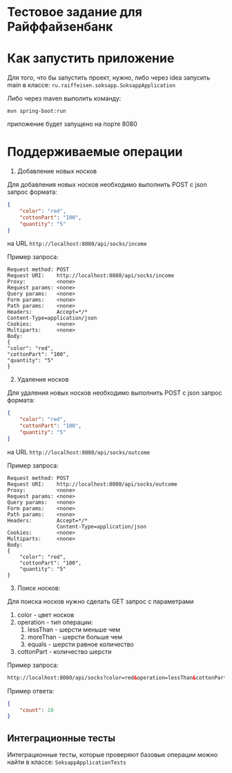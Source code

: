 # Тестовое задание для Райффайзенбанк

# Как запустить приложение
Для того, что бы запустить проект, нужно, либо через idea запусить main в классе: ```ru.raiffeisen.soksapp.SoksappApplication```

Либо через maven выполить команду:
```
mvn spring-boot:run
```
приложение будет запущено на порте 8080

# Поддерживаемые операции

1. Добавление новых носков

Для добавления новых носков необходимо выполнить POST с json запрос формата:
```json
{
    "color": "red",
    "cottonPart": "100",
    "quantity": "5"
}
```
на URL ```http://localhost:8080/api/socks/income```

Пример запроса:
```
Request method:	POST
Request URI:	http://localhost:8080/api/socks/income
Proxy:			<none>
Request params:	<none>
Query params:	<none>
Form params:	<none>
Path params:	<none>
Headers:		Accept=*/*
Content-Type=application/json
Cookies:		<none>
Multiparts:		<none>
Body:
{
"color": "red",
"cottonPart": "100",
"quantity": "5"
}
```
2. Удаление носков 

Для удаления новых носков необходимо выполнить POST с json запрос формата:
```json
{
    "color": "red",
    "cottonPart": "100",
    "quantity": "5"
}
```
на URL ```http://localhost:8080/api/socks/outcome```

Пример запроса:
```
Request method:	POST
Request URI:	http://localhost:8080/api/socks/outcome
Proxy:			<none>
Request params:	<none>
Query params:	<none>
Form params:	<none>
Path params:	<none>
Headers:		Accept=*/*
				Content-Type=application/json
Cookies:		<none>
Multiparts:		<none>
Body:
{
    "color": "red",
    "cottonPart": "100",
    "quantity": "5"
}
```
3. Поиск носков:

Для поиска носков нужно сделать GET запрос с параметрами 
   1. color - цвет носков
   2. operation - тип операции:
      1. lessThan - шерсти меньше чем
      2. moreThan - шерсти больше чем
      3. equals -   шерсти равное количество
   3. cottonPart - количество шерсти

Пример запроса:
```html
http://localhost:8080/api/socks?color=red&operation=lessThan&cottonPart=85
```
Пример ответа:
```json
{
    "count": 10
}
```

## Интеграционные тесты
Интеграционные тесты, которые проверяют базовые операции можно найти в классе:
```SoksappApplicationTests```

